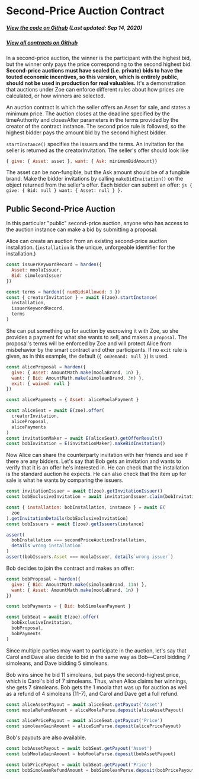 # Second-Price Auction Contract

<Zoe-Version/>

##### [View the code on Github](https://github.com/Agoric/agoric-sdk/blob/a564c6081976d7b66b3cdf54e0ba8903c8f1ee6d/packages/zoe/src/contracts/auction/secondPriceAuction.js) (Last updated: Sep 14, 2020)

##### [View all contracts on Github](https://github.com/Agoric/agoric-sdk/tree/master/packages/zoe/src/contracts)

In a second-price auction, the winner is the participant with the highest bid, but
the winner only pays the price corresponding to the second highest
bid. <b>Second-price auctions must have sealed (i.e. private) bids to have the
touted economic incentives, so this version, which is entirely public, should not be
used in production for real valuables.</b> It's a demonstration that auctions under
Zoe can enforce different rules about how prices are calculated, or how winners are
selected.

An auction contract is which the seller offers an Asset for sale, and states a
minimum price. The auction closes at the deadline specified by the timeAuthority and
closesAfter parameters in the terms provided by the creator of the contract
instance. The second price rule is followed, so the highest bidder pays the amount
bid by the second highest bidder.

`startInstance()` specifies the issuers and the terms. An invitation for the seller is
returned as the creatorInvitation. The seller's offer should look like

```js
{ give: { Asset: asset }, want: { Ask: minimumBidAmount}}
```

The asset can be non-fungible, but the Ask amount should be of a
fungible brand. Make the bidder invitations by calling
`makeBidInvitation()` on the object returned from the seller's
offer. Each bidder can submit an offer: `js { give: { Bid: null }
want: { Asset: null } }.  `

## Public Second-Price Auction

In this particular "public" second-price auction, anyone who has access to the
auction instance can make a bid by submitting a proposal.

Alice can create an auction from an existing second-price auction
installation. (`installation` is the unique, unforgeable identifier for the
installation.)

```js
const issuerKeywordRecord = harden({
  Asset: moolaIssuer,
  Bid: simoleanIssuer
})

const terms = harden({ numBidsAllowed: 3 })
const { creatorInvitation } = await E(zoe).startInstance(
  installation,
  issuerKeywordRecord,
  terms
)
```

She can put something up for auction by escrowing it with Zoe, so she provides a
payment for what she wants to sell, and makes a `proposal`. The proposal's terms will
be enforced by Zoe and will protect Alice from misbehavior by the smart contract and
other participants. If no `exit` rule is given, as in this example, the default (`{
onDemand: null }`) is used.

```js
const aliceProposal = harden({
  give: { Asset: AmountMath.make(moolaBrand, 1n) },
  want: { Bid: AmountMath.make(simoleanBrand, 3n) },
  exit: { waived: null }
})

const alicePayments = { Asset: aliceMoolaPayment }

const aliceSeat = await E(zoe).offer(
  creatorInvitation,
  aliceProposal,
  alicePayments
)
const invitationMaker = await E(aliceSeat).getOfferResult()
const bobInvitation = E(invitationMaker).makeBidInvitation()
```

Now Alice can share the counterparty invitation with her friends and see if there are
any bidders. Let's say that Bob gets an invitation and wants to verify that it is an
offer he's interested in. He can check that the installation is the standard auction
he expects. He can also check that the item up for sale is what he wants by comparing
the issuers.

```js
const invitationIssuer = await E(zoe).getInvitationIssuer()
const bobExclusiveInvitation = await invitationIssuer.claim(bobInvitation)

const { installation: bobInstallation, instance } = await E(
  zoe
).getInvitationDetails(bobExclusiveInvitation)
const bobIssuers = await E(zoe).getIssuers(instance)

assert(
  bobInstallation === secondPriceAuctionInstallation,
  details`wrong installation`
)
assert(bobIssuers.Asset === moolaIssuer, details`wrong issuer`)
```

Bob decides to join the contract and makes an offer:

```js
const bobProposal = harden({
  give: { Bid: AmountMath.make(simoleanBrand, 11n) },
  want: { Asset: AmountMath.make(moolaBrand, 1n) }
})

const bobPayments = { Bid: bobSimoleanPayment }

const bobSeat = await E(zoe).offer(
  bobExclusiveInvitation,
  bobProposal,
  bobPayments
)
```

Since multiple parties may want to participate in the auction, let's say that Carol and Dave also decide to bid in the same way
as Bob&mdash;Carol bidding 7 simoleans, and Dave bidding 5 simoleans.

Bob wins since he bid 11 simoleans, but pays the second-highest price, which is Carol's bid of 7
simoleans. Thus, when Alice claims her winnings, she gets 7 simoleans.
Bob gets the 1 moola that was up for auction as well as a refund of 4
simoleans (11-7), and Carol and Dave get a full refund.

```js
const aliceAssetPayout = await aliceSeat.getPayout('Asset')
const moolaRefundAmount = aliceMoolaPurse.deposit(aliceAssetPayout)

const alicePricePayout = await aliceSeat.getPayout('Price')
const simoleanGainAmount = aliceSimPurse.deposit(alicePricePayout)
```

Bob's payouts are also available.

```js
const bobAssetPayout = await bobSeat.getPayout('Asset')
const bobMoolaGainAmount = bobMoolaPurse.deposit(bobAssetPayout)

const bobPricePayout = await bobSeat.getPayout('Price')
const bobSimoleanRefundAmount = bobSimoleanPurse.deposit(bobPricePayout)
```
